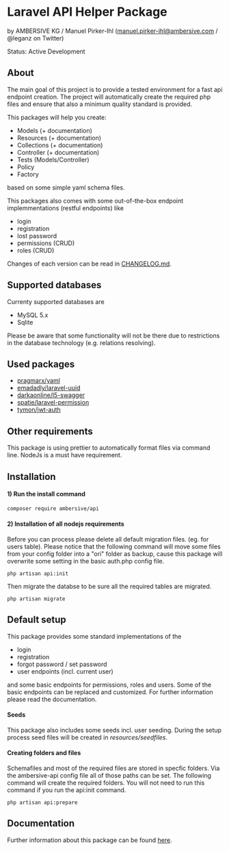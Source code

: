 # Laravel API Helper Package
by AMBERSIVE KG / Manuel Pirker-Ihl (manuel.pirker-ihl@ambersive.com / @leganz on Twitter)

Status: Active Development

## About

The main goal of this project is to provide a tested environment for a fast api endpoint creation. 
The project will automatically create the required php files and ensure that also a minimum quality standard is provided.

This packages will help you create:

- Models (+ documentation)
- Resources (+ documentation)
- Collections (+ documentation)
- Controller (+ documentation)
- Tests (Models/Controller)
- Policy
- Factory 

based on some simple yaml schema files.

This packages also comes with some out-of-the-box endpoint implemmentations (restful endpoints) like

- login
- registration
- lost password
- permissions (CRUD)
- roles (CRUD)

Changes of each version can be read in [CHANGELOG.md](CHANGELOG.md).

## Supported databases

Currenty supported databases are

- MySQL 5.x
- Sqlite

Please be aware that some functionality will not be there due to restrictions in the database technology (e.g. relations resolving).

## Used packages 
- [pragmarx/yaml](https://github.com/antonioribeiro/yaml)
- [emadadly/laravel-uuid](https://github.com/EmadAdly/laravel-uuid)
- [darkaonline/l5-swagger](https://github.com/DarkaOnLine/L5-Swagger)
- [spatie/laravel-permission](https://github.com/spatie/laravel-permission)
- [tymon/jwt-auth](https://github.com/tymondesigns/jwt-auth)

## Other requirements

This package is using prettier to automatically format files via command line.
NodeJs is a must have requirement.

## Installation

#### 1) Run the install command

```bash
composer require ambersive/api
```


#### 2) Installation of all nodejs requirements

Before you can process please delete all default migration files. (eg. for users table). Please notice that the following command will move some files from your config folder into a "ori" folder as backup, cause this package will overwrite some setting in the basic auth.php config file.

```
php artisan api:init
```

Then migrate the databse to be sure all the required tables are migrated.
```
php artisan migrate
```

## Default setup

This package provides some standard implementations of the 
- login
- registration
- forgot password / set password
- user endpoints (incl. current user)

and some basic endpoints for permissions, roles and users. Some of the basic endpoints can be replaced and customized. For further information please read the documentation.

#### Seeds

This package also includes some seeds incl. user seeding. During the setup process seed files will be created in *resources/seedfiles*.

#### Creating folders and files

Schemafiles and most of the required files are stored in specfic folders. Via the ambersive-api config file all of those paths can be set. The following command will create the required folders. You will not need to run this command if you run the api:init command.

```
php artisan api:prepare
```

## Documentation

Further information about this package can be found [here](docs/overview.md).

